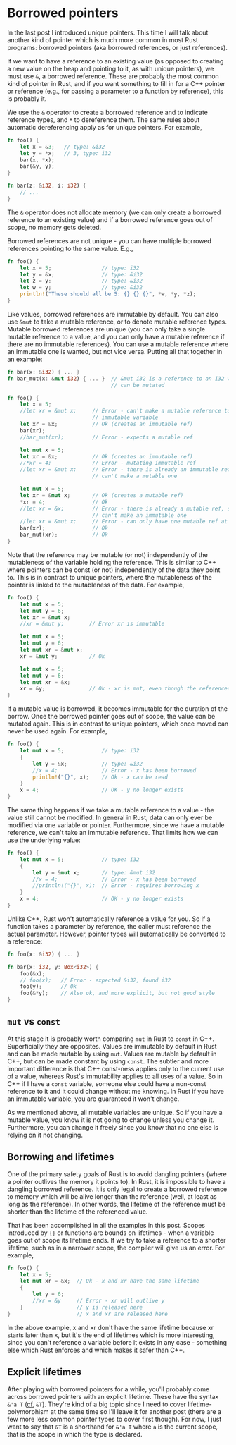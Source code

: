 # Borrowed pointers

In the last post I introduced unique pointers. This time I will talk about
another kind of pointer which is much more common in most Rust programs:
borrowed pointers (aka borrowed references, or just references).

If we want to have a reference to an existing value (as opposed to creating a
new value on the heap and pointing to it, as with unique pointers), we must use
`&`, a borrowed reference. These are probably the most common kind of pointer in
Rust, and if you want something to fill in for a C++ pointer or reference (e.g.,
for passing a parameter to a function by reference), this is probably it.

We use the `&` operator to create a borrowed reference and to indicate reference
types, and `*` to dereference them. The same rules about automatic dereferencing
apply as for unique pointers. For example,

```rust
fn foo() {
    let x = &3;   // type: &i32
    let y = *x;   // 3, type: i32
    bar(x, *x);
    bar(&y, y);
}

fn bar(z: &i32, i: i32) {
    // ...
}
```

The `&` operator does not allocate memory (we can only create a borrowed
reference to an existing value) and if a borrowed reference goes out of scope,
no memory gets deleted.

Borrowed references are not unique - you can have multiple borrowed references
pointing to the same value. E.g.,

```rust
fn foo() {
    let x = 5;                // type: i32
    let y = &x;               // type: &i32
    let z = y;                // type: &i32
    let w = y;                // type: &i32
    println!("These should all be 5: {} {} {}", *w, *y, *z);
}
```

Like values, borrowed references are immutable by default. You can also use
`&mut` to take a mutable reference, or to denote mutable reference types.
Mutable borrowed references are unique (you can only take a single mutable
reference to a value, and you can only have a mutable reference if there are no
immutable references). You can use a mutable reference where an immutable one is
wanted, but not vice versa. Putting all that together in an example:

```rust
fn bar(x: &i32) { ... }
fn bar_mut(x: &mut i32) { ... }  // &mut i32 is a reference to an i32 which
                                 // can be mutated

fn foo() {
    let x = 5;
    //let xr = &mut x;     // Error - can't make a mutable reference to an
                           // immutable variable
    let xr = &x;           // Ok (creates an immutable ref)
    bar(xr);
    //bar_mut(xr);         // Error - expects a mutable ref

    let mut x = 5;
    let xr = &x;           // Ok (creates an immutable ref)
    //*xr = 4;             // Error - mutating immutable ref
    //let xr = &mut x;     // Error - there is already an immutable ref, so we
                           // can't make a mutable one

    let mut x = 5;
    let xr = &mut x;       // Ok (creates a mutable ref)
    *xr = 4;               // Ok
    //let xr = &x;         // Error - there is already a mutable ref, so we
                           // can't make an immutable one
    //let xr = &mut x;     // Error - can only have one mutable ref at a time
    bar(xr);               // Ok
    bar_mut(xr);           // Ok
}
```

Note that the reference may be mutable (or not) independently of the mutableness
of the variable holding the reference. This is similar to C++ where pointers can
be const (or not) independently of the data they point to. This is in contrast
to unique pointers, where the mutableness of the pointer is linked to the
mutableness of the data. For example,

```rust
fn foo() {
    let mut x = 5;
    let mut y = 6;
    let xr = &mut x;
    //xr = &mut y;        // Error xr is immutable

    let mut x = 5;
    let mut y = 6;
    let mut xr = &mut x;
    xr = &mut y;          // Ok

    let mut x = 5;
    let mut y = 6;
    let mut xr = &x;
    xr = &y;              // Ok - xr is mut, even though the referenced data is not
}
```

If a mutable value is borrowed, it becomes immutable for the duration of the
borrow. Once the borrowed pointer goes out of scope, the value can be mutated
again. This is in contrast to unique pointers, which once moved can never be
used again. For example,

```rust
fn foo() {
    let mut x = 5;            // type: i32
    {
        let y = &x;           // type: &i32
        //x = 4;              // Error - x has been borrowed
        println!("{}", x);    // Ok - x can be read
    }
    x = 4;                    // OK - y no longer exists
}
```

The same thing happens if we take a mutable reference to a value - the value
still cannot be modified. In general in Rust, data can only ever be modified via
one variable or pointer. Furthermore, since we have a mutable reference, we
can't take an immutable reference. That limits how we can use the underlying
value:

```rust
fn foo() {
    let mut x = 5;            // type: i32
    {
        let y = &mut x;       // type: &mut i32
        //x = 4;              // Error - x has been borrowed
        //println!("{}", x);  // Error - requires borrowing x
    }
    x = 4;                    // OK - y no longer exists
}
```

Unlike C++, Rust won't automatically reference a value for you. So if a function
takes a parameter by reference, the caller must reference the actual parameter.
However, pointer types will automatically be converted to a reference:

```rust
fn foo(x: &i32) { ... }

fn bar(x: i32, y: Box<i32>) {
    foo(&x);
    // foo(x);   // Error - expected &i32, found i32
    foo(y);      // Ok
    foo(&*y);    // Also ok, and more explicit, but not good style
}
```

## `mut` vs `const`

At this stage it is probably worth comparing `mut` in Rust to `const` in C++.
Superficially they are opposites. Values are immutable by default in Rust and
can be made mutable by using `mut`. Values are mutable by default in C++, but
can be made constant by using `const`. The subtler and more important difference
is that C++ const-ness applies only to the current use of a value, whereas
Rust's immutability applies to all uses of a value. So in C++ if I have a
`const` variable, someone else could have a non-const reference to it and it
could change without me knowing. In Rust if you have an immutable variable, you
are guaranteed it won't change.

As we mentioned above, all mutable variables are unique. So if you have a
mutable value, you know it is not going to change unless you change it.
Furthermore, you can change it freely since you know that no one else is relying
on it not changing.

## Borrowing and lifetimes

One of the primary safety goals of Rust is to avoid dangling pointers (where a
pointer outlives the memory it points to). In Rust, it is impossible to have a
dangling borrowed reference. It is only legal to create a borrowed reference to
memory which will be alive longer than the reference (well, at least as long as
the reference). In other words, the lifetime of the reference must be shorter
than the lifetime of the referenced value.

That has been accomplished in all the examples in this post. Scopes introduced
by `{}` or functions are bounds on lifetimes - when a variable goes out of scope
its lifetime ends. If we try to take a reference to a shorter lifetime, such as
in a narrower scope, the compiler will give us an error. For example,

```rust
fn foo() {
    let x = 5;
    let mut xr = &x;  // Ok - x and xr have the same lifetime
    {
        let y = 6;
        //xr = &y     // Error - xr will outlive y
    }                 // y is released here
}                     // x and xr are released here
```

In the above example, x and xr don't have the same lifetime because xr starts
later than x, but it's the end of lifetimes which is more interesting, since you
can't reference a variable before it exists in any case - something else which
Rust enforces and which makes it safer than C++.

## Explicit lifetimes

After playing with borrowed pointers for a while, you'll probably come across
borrowed pointers with an explicit lifetime. These have the syntax `&'a T` ([cf.](https://en.wikipedia.org/wiki/Cf.)
`&T`). They're kind of a big topic since I need to cover lifetime-polymorphism
at the same time so I'll leave it for another post (there are a few more less
common pointer types to cover first though). For now, I just want to say that
`&T` is a shorthand for `&'a T` where `a` is the current scope, that is the
scope in which the type is declared.
